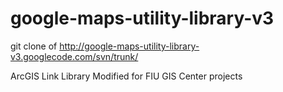 # google-maps-utility-library-v3
git clone of http://google-maps-utility-library-v3.googlecode.com/svn/trunk/

ArcGIS Link Library Modified for FIU GIS Center projects
